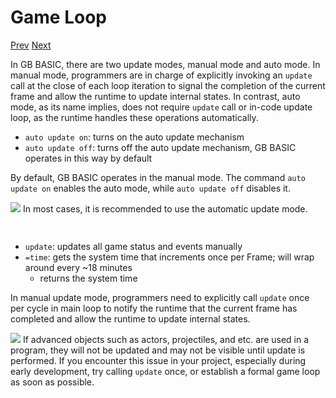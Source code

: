 # Game Loop

[Prev]() [Next]()

In GB BASIC, there are two update modes, manual mode and auto mode. In manual mode, programmers are in charge of explicitly invoking an `update` call at the close of each loop iteration to signal the completion of the current frame and allow the runtime to update internal states. In contrast, auto mode, as its name implies, does not require `update` call or in-code update loop, as the runtime handles these operations automatically.

* `auto update on`: turns on the auto update mechanism
* `auto update off`: turns off the auto update mechanism, GB BASIC operates in this way by default

By default, GB BASIC operates in the manual mode. The command `auto update on` enables the auto mode, while `auto update off` disables it.

<div class="content-highlight" style="min-height: 48px;">
  <img src="imgs/logo-nokbd.png" class="logo-tip">
  <span class="content-text">
    In most cases, it is recommended to use the automatic update mode.
  </span>
</div>

* `update`: updates all game status and events manually
* `=time`: gets the system time that increments once per Frame; will wrap around every ~18 minutes
  * returns the system time

In manual update mode, programmers need to explicitly call `update` once per cycle in main loop to notify the runtime that the current frame has completed and allow the runtime to update internal states.

<div class="content-gray" style="min-height: 48px;">
  <img src="imgs/logo-nokbd.png" class="logo-tip"></img>
  <span class="content-text">
    If advanced objects such as actors, projectiles, and etc. are used in a program, they will not be updated and may not be visible until update is performed. If you encounter this issue in your project, especially during early development, try calling <code>update</code> once, or establish a formal game loop as soon as possible.
  </span>
</div>

<!-- gem -->
